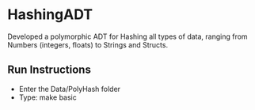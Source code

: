 # HashingADT
Developed a polymorphic ADT for Hashing all types of data, ranging from Numbers (integers, floats) to Strings and Structs. 

## Run Instructions
* Enter the Data/PolyHash folder
* Type: make basic 
